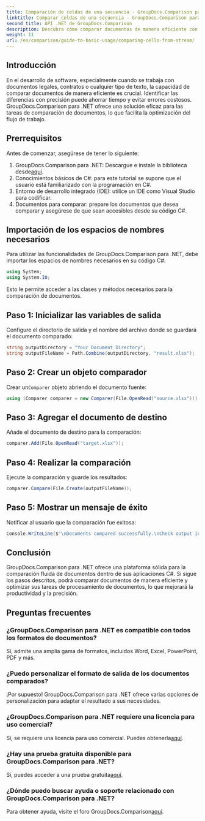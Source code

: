 ```yaml
---
title: Comparación de celdas de una secuencia - GroupDocs.Comparison para .NET
linktitle: Comparar celdas de una secuencia - GroupDocs.Comparison para .NET
second_title: API .NET de GroupDocs.Comparison
description: Descubra cómo comparar documentos de manera eficiente con GroupDocs.Comparison para .NET. Esta guía completa le muestra cómo importar espacios de nombres, inicializar variables de comparación y realizar comparaciones de documentos paso a paso.
weight: 11
url: /es/comparison/guide-to-basic-usage/comparing-cells-from-stream/
---
```

## Introducción

En el desarrollo de software, especialmente cuando se trabaja con documentos legales, contratos o cualquier tipo de texto, la capacidad de comparar documentos de manera eficiente es crucial. Identificar las diferencias con precisión puede ahorrar tiempo y evitar errores costosos. GroupDocs.Comparison para .NET ofrece una solución eficaz para las tareas de comparación de documentos, lo que facilita la optimización del flujo de trabajo.

## Prerrequisitos

Antes de comenzar, asegúrese de tener lo siguiente:

1. GroupDocs.Comparison para .NET: Descargue e instale la biblioteca desde[aquí](https://releases.groupdocs.com/comparison/net/).
2. Conocimientos básicos de C#: para este tutorial se supone que el usuario está familiarizado con la programación en C#.
3. Entorno de desarrollo integrado (IDE): utilice un IDE como Visual Studio para codificar.
4. Documentos para comparar: prepare los documentos que desea comparar y asegúrese de que sean accesibles desde su código C#.

## Importación de los espacios de nombres necesarios

Para utilizar las funcionalidades de GroupDocs.Comparison para .NET, debe importar los espacios de nombres necesarios en su código C#:

```csharp
using System;
using System.IO;
```

Esto le permite acceder a las clases y métodos necesarios para la comparación de documentos.

## Paso 1: Inicializar las variables de salida

Configure el directorio de salida y el nombre del archivo donde se guardará el documento comparado:

```csharp
string outputDirectory = "Your Document Directory";
string outputFileName = Path.Combine(outputDirectory, "result.xlsx");
```

## Paso 2: Crear un objeto comparador

 Crear un`Comparer` objeto abriendo el documento fuente:

```csharp
using (Comparer comparer = new Comparer(File.OpenRead("source.xlsx")))
```

## Paso 3: Agregar el documento de destino

Añade el documento de destino para la comparación:

```csharp
comparer.Add(File.OpenRead("target.xlsx"));
```

## Paso 4: Realizar la comparación

Ejecute la comparación y guarde los resultados:

```csharp
comparer.Compare(File.Create(outputFileName));
```

## Paso 5: Mostrar un mensaje de éxito

Notificar al usuario que la comparación fue exitosa:

```csharp
Console.WriteLine($"\nDocuments compared successfully.\nCheck output in {outputDirectory}.");
```

## Conclusión

GroupDocs.Comparison para .NET ofrece una plataforma sólida para la comparación fluida de documentos dentro de sus aplicaciones C#. Si sigue los pasos descritos, podrá comparar documentos de manera eficiente y optimizar sus tareas de procesamiento de documentos, lo que mejorará la productividad y la precisión.

## Preguntas frecuentes

### ¿GroupDocs.Comparison para .NET es compatible con todos los formatos de documentos?

Sí, admite una amplia gama de formatos, incluidos Word, Excel, PowerPoint, PDF y más.

### ¿Puedo personalizar el formato de salida de los documentos comparados?

¡Por supuesto! GroupDocs.Comparison para .NET ofrece varias opciones de personalización para adaptar el resultado a sus necesidades.

### ¿GroupDocs.Comparison para .NET requiere una licencia para uso comercial?

 Sí, se requiere una licencia para uso comercial. Puedes obtenerla[aquí](https://purchase.groupdocs.com/buy).

### ¿Hay una prueba gratuita disponible para GroupDocs.Comparison para .NET?

 Sí, puedes acceder a una prueba gratuita[aquí](https://releases.groupdocs.com/).

### ¿Dónde puedo buscar ayuda o soporte relacionado con GroupDocs.Comparison para .NET?

 Para obtener ayuda, visite el foro GroupDocs.Comparison[aquí](https://forum.groupdocs.com/c/comparison/12).
